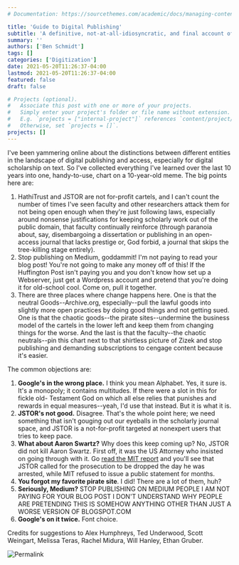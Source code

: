 ```yaml
---
# Documentation: https://sourcethemes.com/academic/docs/managing-content/

title: 'Guide to Digital Publishing'
subtitle: 'A definitive, not-at-all-idiosyncratic, and final account of the landscapes of scholarly publishing, communication, and access.'
summary: ''
authors: ['Ben Schmidt']
tags: []
categories: ['Digitization']
date: 2021-05-20T11:26:37-04:00
lastmod: 2021-05-20T11:26:37-04:00
featured: false
draft: false

# Projects (optional).
#   Associate this post with one or more of your projects.
#   Simply enter your project's folder or file name without extension.
#   E.g. `projects = ["internal-project"]` references `content/project/deep-learning/index.md`.
#   Otherwise, set `projects = []`.
projects: []
---
```


I've been yammering online about the distinctions between different entities in
the landscape of digital publishing and access, especially for digital scholarship
on text. So I've collected everything I've learned over the last 10 years into
one, handy-to-use, chart on a 10-year-old meme. The big points here are:

1. HathiTrust and JSTOR are not for-profit cartels, and I can't count the number
   of times I've seen faculty and other researchers attack them for not being
   open enough when they're just following laws, especially around nonsense
   justifications for keeping scholarly work out of the public domain, that
   faculty continually reinforce (through paranoia about, say, disembargoing
   a dissertation or publishing in an open-access journal that lacks prestige
   or, God forbid, a journal that skips the tree-killing stage entirely).
2. Stop publishing on Medium, goddammit! I'm not paying to read your blog post!
   You're not going to make any money off of this! If the Huffington Post isn't
   paying you and you don't know how set up a Webserver, just get a Wordpress
   account and pretend that you're doing it for old-school cool. Come on,
   pull it together.
3. There are three places where change happens here. One is that the neutral
   Goods--Archive.org, especially--pull the lawful goods into slightly more
   open practices by doing good things and not getting sued. One is that the
   chaotic goods--the pirate sites--undermine the business model of the cartels
   in the lower left and keep them from changing things for the worse. And the
   last is that the faculty--the chaotic neutrals--pin this chart next to that
   shirtless picture of Zizek and stop publishing and demanding subscriptions
   to cengage content because it's easier.

The common objections are:

1. **Google's in the wrong place.** I think you mean Alphabet. Yes, it sure is.
   It's a monopoly; it contains
   multitudes. If there were a slot in this for fickle old-
   Testament God on which all else relies that punishes and rewards in equal
   measures--yeah, I'd use that instead. But it is what it is.
2. **JSTOR's not good.** Disagree. That's the whole point here; we need
   something that isn't gouging out our eyeballs in the scholarly journal space,
   and JSTOR is a not-for-profit targeted at nonexpert users that tries to keep
   pace.
3. **What about Aaron Swartz?** Why does this keep coming up? No, JSTOR did
   not kill Aaron Swartz. First off, it was the US Attorney who insisted on
   going through with it. Go [read the MIT report](http://swartz-report.mit.edu/)
   and you'll see that JSTOR called for the prosecution to be dropped the day
   he was arrested, while MIT refused to issue a public statement for months.
4. **You forgot my favorite pirate site**. I did! There are a lot of them, huh?
5. **Seriously, Medium?** STOP PUBLISHING ON MEDIUM PEOPLE I AM NOT PAYING FOR
   YOUR BLOG POST I DON'T UNDERSTAND WHY PEOPLE ARE PRETENDING THIS IS SOMEHOW
   ANYTHING OTHER THAN JUST A WORSE VERSION OF BLOGSPOT.COM
6. **Google's on it twice.** Font choice.

Credits for suggestions to Alex Humphreys, Ted Underwood, Scott Weingart,
Melissa Teras, Rachel Midura, Will Hanley, Ethan Gruber.

![Permalink](/img/alignment.png)
